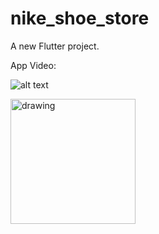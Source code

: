 # nike_shoe_store

A new Flutter project.

App Video: 

![alt text](https://github.com/suryaa62/Show-Store/blob/master/AppGif.gif "App Video")

<img src="https://github.com/suryaa62/Show-Store/blob/master/AppGif.gif" alt="drawing" width="200"/>

